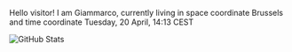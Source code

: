 Hello visitor! I am Giammarco, currently living in space coordinate Brussels and time coordinate Tuesday, 20 April, 14:13 CEST

![GitHub Stats](https://github-readme-stats.vercel.app/api?username=grcasanova)
